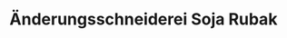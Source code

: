 ---
title: "Änderungsschneiderei Soja Rubak"
url: /feldbach/aenderungsschneiderei-soja-rubak/
shop: Schneiderei
---
